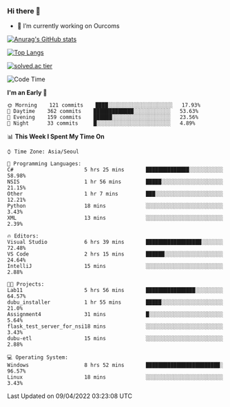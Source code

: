### Hi there 👋

- 🔭 I’m currently working on Ourcoms

<!--
**Rhange/Rhange** is a ✨ _special_ ✨ repository because its `README.md` (this file) appears on your GitHub profile.

Here are some ideas to get you started:

- 🌱 I’m currently learning ...
- 👯 I’m looking to collaborate on ...
- 🤔 I’m looking for help with ...
- 💬 Ask me about ...
- 📫 How to reach me: ...
- 😄 Pronouns: ...
- ⚡ Fun fact: ...
-->

[![Anurag's GitHub stats](https://github-readme-stats.vercel.app/api?username=rhange&show_icons=true&theme=gruvbox)](https://github.com/anuraghazra/github-readme-stats)

[![Top Langs](https://github-readme-stats.vercel.app/api/top-langs/?username=rhange&layout=compact&theme=gruvbox)](https://github.com/anuraghazra/github-readme-stats)

[![solved.ac tier](http://mazassumnida.wtf/api/generate_badge?boj=rhange0511)](https://solved.ac/rhange0511)

  <!--START_SECTION:waka-->
![Code Time](http://img.shields.io/badge/Code%20Time-445%20hrs%2039%20mins-blue)

**I'm an Early 🐤** 

```text
🌞 Morning    121 commits    ████░░░░░░░░░░░░░░░░░░░░░   17.93% 
🌆 Daytime    362 commits    █████████████░░░░░░░░░░░░   53.63% 
🌃 Evening    159 commits    ██████░░░░░░░░░░░░░░░░░░░   23.56% 
🌙 Night      33 commits     █░░░░░░░░░░░░░░░░░░░░░░░░   4.89%

```


📊 **This Week I Spent My Time On** 

```text
⌚︎ Time Zone: Asia/Seoul

💬 Programming Languages: 
C#                       5 hrs 25 mins       ██████████████░░░░░░░░░░░   58.98% 
NSIS                     1 hr 56 mins        █████░░░░░░░░░░░░░░░░░░░░   21.15% 
Other                    1 hr 7 mins         ███░░░░░░░░░░░░░░░░░░░░░░   12.21% 
Python                   18 mins             ░░░░░░░░░░░░░░░░░░░░░░░░░   3.43% 
XML                      13 mins             ░░░░░░░░░░░░░░░░░░░░░░░░░   2.39%

🔥 Editors: 
Visual Studio            6 hrs 39 mins       ██████████████████░░░░░░░   72.48% 
VS Code                  2 hrs 15 mins       ██████░░░░░░░░░░░░░░░░░░░   24.64% 
IntelliJ                 15 mins             ░░░░░░░░░░░░░░░░░░░░░░░░░   2.88%

🐱‍💻 Projects: 
Lab11                    5 hrs 56 mins       ████████████████░░░░░░░░░   64.57% 
dubu_installer           1 hr 55 mins        █████░░░░░░░░░░░░░░░░░░░░   21.0% 
Assignment4              31 mins             █░░░░░░░░░░░░░░░░░░░░░░░░   5.64% 
flask_test_server_for_nsi18 mins             ░░░░░░░░░░░░░░░░░░░░░░░░░   3.43% 
dubu-etl                 15 mins             ░░░░░░░░░░░░░░░░░░░░░░░░░   2.88%

💻 Operating System: 
Windows                  8 hrs 52 mins       ████████████████████████░   96.57% 
Linux                    18 mins             ░░░░░░░░░░░░░░░░░░░░░░░░░   3.43%

```


 Last Updated on 09/04/2022 03:23:08 UTC
<!--END_SECTION:waka-->
